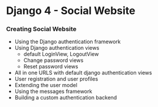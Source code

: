 # Django 4 - Social Website
### Creating Social Website
- Using the Django authentication framework
- Using Django authentication views
    - default LoginView, LogoutView
    - Change password views
    - Reset password views
- All in one URLS with default django authentication views
- User registration and user profiles
- Extending the user model
- Using the messages framework
- Building a custom authentication backend